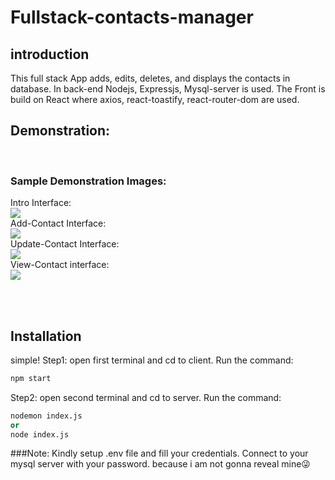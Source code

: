 # Fullstack-contacts-manager




## introduction

<a name="introduction"></a>

This full stack App adds, edits, deletes, and displays the contacts in database. In back-end Nodejs, Expressjs,
Mysql-server is used. The Front is build on React where axios, react-toastify, react-router-dom are used.


## Demonstration:
<a name="demo"></a>
<br>
 ### Sample Demonstration Images:<br>
 Intro Interface:<br>
<img src="https://user-images.githubusercontent.com/59523836/213327921-f25d319a-3cf4-4dc7-a598-9e658deda8ae.png"></img><br>
 Add-Contact Interface:<br>
<img src="https://user-images.githubusercontent.com/59523836/213327763-c9b88d3a-c8a1-430c-b686-50c8a259735a.png"></img><br>
 Update-Contact Interface:<br>
<img src="https://user-images.githubusercontent.com/59523836/213327608-df805f32-f3d0-47cd-8a09-b13c2821cfa6.png"></img><br>
View-Contact interface:<br>
<img src="https://user-images.githubusercontent.com/59523836/213327994-3a08c921-bd12-4243-aeac-56a05f3ca820.png"></img><br>

 <br><br>

 
 
 


## Installation
<a name="Installation"></a> 
simple!
Step1: open first terminal and cd to client. Run the command:
```p
npm start

```
Step2: open second terminal and cd to server. Run the command:
```p
nodemon index.js
or
node index.js
```

###Note: Kindly setup .env file and fill your credentials. Connect to your mysql server with your password. because i am not gonna reveal mine😜

